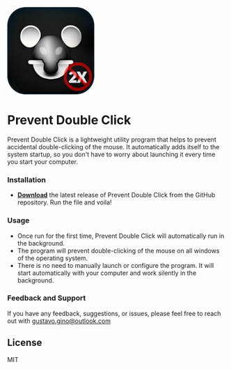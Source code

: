 <img src="https://github.com/gustavogino/PreventDoubleClick/blob/main/icon.png?raw=true" width="200" height="200">

# Prevent Double Click

Prevent Double Click is a lightweight utility program that helps to prevent accidental double-clicking of the mouse. It automatically adds itself to the system startup, so you don't have to worry about launching it every time you start your computer.

### Installation
* **[Download](https://github.com/gustavogino/PreventDoubleClick/releases/download/v1.1.2/Prevent.Double.Click.v1.1.2.zip "Download")** the latest release of Prevent Double Click from the GitHub repository. Run the file and voila!

### Usage
* Once run for the first time, Prevent Double Click will automatically run in the background.
* The program will prevent double-clicking of the mouse on all windows of the operating system.
* There is no need to manually launch or configure the program. It will start automatically with your computer and work silently in the background.

### Feedback and Support
If you have any feedback, suggestions, or issues, please feel free to reach out with gustavo.gino@outlook.com

## License

MIT
